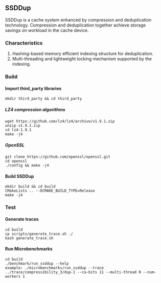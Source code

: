 ## SSDDup
SSDDup is a cache system enhanced by compression and deduplication technology.
Compression and deduplication together achieve storage savings on workload in the cache device.

### Characteristics
1. Hashing-based memory efficient indexing structure for deduplication.
2. Multi-threading and lightweight locking mechanism supported by the indexing.

### Build
#### Import third_party libraries
```
mkdir third_party && cd third_party
```
##### LZ4 compression algorithms
```
wget https://github.com/lz4/lz4/archive/v1.9.1.zip
unzip v1.9.1.zip
cd lz4-1.9.1
make -j4
```
##### OpenSSL
```
git clone https://github.com/openssl/openssl.git
cd openssl
./config && make -j4
```

#### Build SSDDup
```
mkdir build && cd build
CMakeLists .. --DCMAKE_BUILD_TYPE=Release
make -j4
```

### Test
#### Generate traces
```
cd build
cp scripts/generate_trace.sh ./
bash generate_trace.sh
```

#### Run Microbenchmarks
```
cd build
./benchmark/run_ssddup --help
example: ./microbenchmarks/run_ssddup --trace ../trace/compressibility_3/dup-1 --ca-bits 11 --multi-thread 0 --num-workers 1
```
